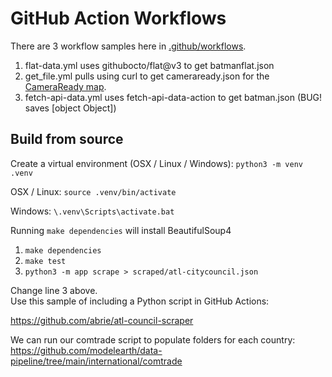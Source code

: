 # GitHub Action Workflows

There are 3 workflow samples here in [.github/workflows](tree/main/.github/workflows).  

1. flat-data.yml uses githubocto/flat@v3 to get batmanflat.json
2. get_file.yml pulls using curl to get cameraready.json for the [CameraReady map](https://map.georgia.org/localsite/map/#show=cameraready&state=GA).  
3. fetch-api-data.yml uses fetch-api-data-action to get batman.json (BUG! saves [object Object])


## Build from source

Create a virtual environment (OSX / Linux / Windows):
`python3 -m venv .venv`

OSX / Linux:
`source .venv/bin/activate`

Windows:
`\.venv\Scripts\activate.bat`

Running `make dependencies` will install BeautifulSoup4

1. `make dependencies`
2. `make test`
3. `python3 -m app scrape > scraped/atl-citycouncil.json`

Change line 3 above.  
Use this sample of including a Python script in GitHub Actions:  

https://github.com/abrie/atl-council-scraper

We can run our comtrade script to populate folders for each country:
https://github.com/modelearth/data-pipeline/tree/main/international/comtrade